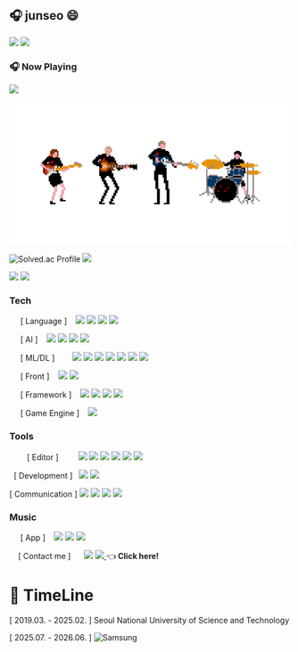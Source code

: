 ## 🎧 junseo 😄
<img src="https://img.shields.io/badge/🎵_Music_Lover-9cf?style=flat-square">
<img src="https://img.shields.io/badge/🌙_Night_Coder-2b2b2b?style=flat-square&logo=github&logoColor=white">

### 🎧 Now Playing
<img src="https://img.shields.io/badge/🎧 Now_Playing_-_jisokuryClub_Neoguri_-1ED760?style=plastic&logo=spotify&logoColor=white"/>

![band gif](https://github.com/hello-earth123/hello-earth123/blob/main/band.gif?raw=true)


![Solved.ac Profile](http://mazassumnida.wtf/api/v2/generate_badge?boj=mabr0ther) <img height="170em" src="https://github-readme-stats.vercel.app/api?username=hello-earth123&show_icons=true&theme=github_dark&count_private=true">
</a>

<img src="https://topsolved.mayonedev.com/api/boj?handle=mabr0ther&row=10&base_color=platinum"> <img src="http://mazandi.herokuapp.com/api?handle=mabr0ther&theme=Dark"/>
</p>

### Tech
&nbsp;&nbsp;&nbsp;&nbsp;&nbsp;[ Language ]&nbsp;&nbsp;&nbsp;
<a align="left">
  <img src="https://img.shields.io/badge/C-A8B9CC?style=badge&logo=c&logoColor=white">
  <img src="https://img.shields.io/badge/C++-00599C?style=badge&logo=cplusplus&logoColor=white">
  <img src="https://img.shields.io/badge/C%23-A100FF?style=badge&logo=c&logoColor=white">
  <img src="https://img.shields.io/badge/Python-3776AB?style=badge&logo=python&logoColor=white">
</p>

&nbsp;&nbsp;&nbsp;&nbsp;&nbsp;[ AI ]&nbsp;&nbsp;&nbsp;
<a align="left">
  <img src="https://img.shields.io/badge/chatGPT-74aa9c?style=badge&logo=openai&logoColor=white">
  <img src="https://img.shields.io/badge/github_copilot-8957E5?style=badge&logo=github-copilot&logoColor=white">
  <img src="https://img.shields.io/badge/google%20gemini-8E75B2?style=badge&logo=google%20gemini&logoColor=white">
  <img src="https://img.shields.io/badge/perplexity-000000?style=badge&logo=perplexity&logoColor=white">
</p>

&nbsp;&nbsp;&nbsp;&nbsp;&nbsp;[ ML/DL ]&nbsp;&nbsp;&nbsp;&nbsp;&nbsp;&nbsp;&nbsp;
<a align="left">
<img src="https://img.shields.io/badge/Pandas-150458?style=badge&logo=pandas&logoColor=white" /> 
<img src="https://img.shields.io/badge/NumPy-013243?style=badge&logo=numpy&logoColor=white" /> 
<img src="https://img.shields.io/badge/keras-D00000?style=badge&logo=keras&logoColor=white" /> 
<img src="https://img.shields.io/badge/Matplotlib-11557C?style=badge&logo=matplotlib&logoColor=white" />
<img src="https://img.shields.io/badge/PyTorch-EE4C2C?style=badge&logo=PyTorch&logoColor=white" /> 
<img src="https://img.shields.io/badge/scikit--learn-F7931E?style=badge&logo=scikit-learn&logoColor=white" /> 
<img src="https://img.shields.io/badge/TensorFlow-FF6F00?style=badgee&logo=TensorFlow&logoColor=white" /> 
</p>

&nbsp;&nbsp;&nbsp;&nbsp;&nbsp;[ Front ]&nbsp;&nbsp;&nbsp;
<a align="left">
  <img src="https://img.shields.io/badge/HTML-E34F26?style=badge&logo=HTML5&logoColor=white">
  <img src="https://img.shields.io/badge/css-663399?style=badge&logo=css&logoColor=white">
</p>

&nbsp;&nbsp;&nbsp;&nbsp;&nbsp;[ Framework ]&nbsp;&nbsp;&nbsp;
<a align="left">
  <img src="https://img.shields.io/badge/Django-092E20?style=badge&logo=django&logoColor=white">
  <img src="https://img.shields.io/badge/Bootstrap-7952B3?style=badge&logo=bootstrap&logoColor=white">
  <img src="https://img.shields.io/badge/tailwindcss-06B6D4?style=badge&logo=tailwind-css&logoColor=white">
  <img src="https://img.shields.io/badge/.NET-5C2D91?style=badge&logo=.net&logoColor=white">
</p>

&nbsp;&nbsp;&nbsp;&nbsp;&nbsp;[ Game Engine ]&nbsp;&nbsp;&nbsp;
<a align="left">
  <img src="https://img.shields.io/badge/Unity-FFFFFF?style=badge&logo=unity&logoColor=black">
</p>


### Tools
&nbsp;&nbsp;&nbsp;&nbsp;&nbsp;&nbsp;&nbsp;&nbsp;[ Editor ]&nbsp;&nbsp;&nbsp;&nbsp;&nbsp;&nbsp;&nbsp;&nbsp;
<a align="left">
  <img src="https://img.shields.io/badge/VSCode-0078d7?style=badge&logo=visual-studio-code&logoColor=22ABF3">
  <img src="https://img.shields.io/badge/VisualStudio-5C2D91?style=badge&logo=visual-studio&logoColor=white">
  <img src="https://img.shields.io/badge/PyCharm-000000?style=badge&logo=pycharm&logoColor=white">
  <img src="https://img.shields.io/badge/Vim-019733?style=badge&logo=vim&logoColor=white">
  <img src="https://img.shields.io/badge/Jupyter-F37626?style=badge&logo=jupyter&logoColor=white">
  <img src="https://img.shields.io/badge/Colab-F9AB00?style=badge&logo=google-colab&logoColor=white">
</p>

&nbsp;&nbsp;[ Development ]&nbsp;&nbsp;
<a align="left">
  <img src="https://img.shields.io/badge/Git-F05033?style=badge&logo=git&logoColor=white">
  <img src="https://img.shields.io/badge/GitHub-181717?style=badge&logo=github&logoColor=white">
</p>

[ Communication ]
<a align="left">
  <img src="https://img.shields.io/badge/Markdown-000000?style=badge&logo=markdown&logoColor=white">
  <img src="https://img.shields.io/badge/Notion-F3F3F3?style=badge&logo=notion&logoColor=black">
  <img src="https://img.shields.io/badge/Mattermost-0058CC?style=badge&logo=mattermost&logoColor=white">
  <img src="https://img.shields.io/badge/discord-5865F2?style=badge&logo=discord&logoColor=white">
</p>

### Music
&nbsp;&nbsp;&nbsp;&nbsp;&nbsp;[ App ]&nbsp;&nbsp;&nbsp;
<a align="left">
  <img src="https://img.shields.io/badge/Apple_Music-FA243C?style=badge&logo=apple-music&logoColor=white">
  <img src="https://img.shields.io/badge/soundcloud-FF5500?style=badge&logo=soundcloud&logoColor=white">
  <img src="https://img.shields.io/badge/Spotify-1ED760?style=badge&logo=spotify&logoColor=white">
</p>

&nbsp;&nbsp;&nbsp;&nbsp;[ Contact me ]&nbsp;&nbsp;&nbsp;&nbsp;&nbsp;
<a align="left">
  <img src="https://img.shields.io/badge/kakaotalk-FFCD00?style=badge&logo=kakaotalk&logoColor=black">
<a href="https://instagram.com/papertowel_here" target="_blank">
  <img src="https://img.shields.io/badge/instagram-FF0069?style=badge&logo=instagram&logoColor=white">
</a> 👈 **Click here!**
</p>

# 📌 TimeLine
[ 2019.03. - 2025.02. ] Seoul National University of Science and Technology

[ 2025.07. - 2026.06. ] ![Samsung](https://img.shields.io/badge/SSAFY-1428A0?&style=for-the-badge&logo=samsung&logoColor=white)  


<!--
**hello-earth123/hello-earth123** is a ✨ _special_ ✨ repository because its `README.md` (this file) appears on your GitHub profile.



Here are some ideas to get you started:

- 🔭 I’m currently working on ...
- 🌱 I’m currently learning ...
- 👯 I’m looking to collaborate on ...
- 🤔 I’m looking for help with ...
- 💬 Ask me about ...
- 📫 How to reach me: ...
- 😄 Pronouns: ...
- ⚡ Fun fact: ...
-->
